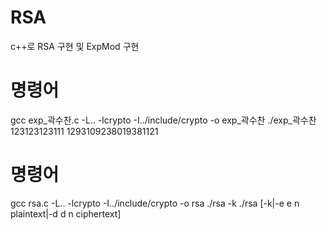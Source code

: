 # RSA
c++로 RSA 구현 및 ExpMod 구현 


# 명령어 
gcc exp_곽수찬.c -L.. -lcrypto  -I../include/crypto -o exp_곽수찬
./exp_곽수찬 123123123111 1293109238019381121


# 명령어 
gcc rsa.c -L.. -lcrypto  -I../include/crypto -o rsa
./rsa -k
./rsa [-k|-e e n plaintext|-d d n ciphertext]